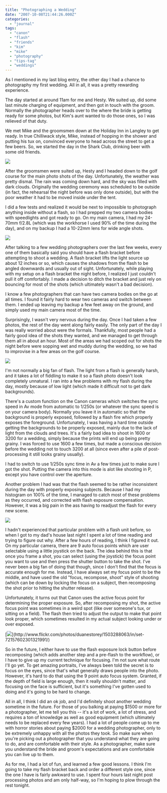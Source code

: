 ```yaml
---
title: "Photographing a Wedding"
date: "2007-10-08T21:44:26.000Z"
categories: 
  - "journal"
tags: 
  - "canon"
  - "flash"
  - "friends"
  - "kim"
  - "mike"
  - "photography"
  - "tips-tag"
  - "weddings"
---
```


As I mentioned in my last blog entry, the other day I had a chance to photography my first wedding. All in all, it was a pretty rewarding experience.

The day started at around 11am for me and Hesty. We suited up, did some last minute charging of equipment, and then got in touch with the groom. Normally the photographer heads over to the where the bride is getting ready for some photos, but Kim's aunt wanted to do those ones, so I was relieved of that duty.

We met Mike and the groomsmen down at the Holiday Inn in Langley to get ready. In true Chilliwack style, Mike, instead of hopping in the shower and putting his tux on, convinced everyone to head across the street to get a few beers. So, we started the day in the Shark Club, drinking beer with some old friends.

[![](http://farm3.static.flickr.com/2232/1503302021_ec4fd35df2.jpg?v=0)](http://www.flickr.com/photos/duanestorey/1503302021/in/set-72157602301321991/)

After the groomsmen were suited up, Hesty and I headed down to the golf course for the main photo shots of the day. Unfortunately, the weather was pretty dismal. The rain was coming down hard, and the sky was filled with dark clouds. Originally the wedding ceremony was scheduled to be outside (in fact, the rehearsal the night before was only done outside), but with the poor weather it had to be moved inside under the tent.

I did a few tests and realized it would be next to impossible to photograph anything inside without a flash, so I had prepped my two camera bodies with speedlights and got ready to go. On my main camera, I had my 24-70mm f/2.8L (which was the workhorse I used 90% of the time during the day), and on my backup I had a 10-22mm lens for wide angle shots.

[![](http://farm3.static.flickr.com/2406/1503291477_43347f5815.jpg?v=0)](http://www.flickr.com/photos/duanestorey/1503291477/in/set-72157602301321991/)

After talking to a few wedding photographers over the last few weeks, every one of them basically said you should have a flash bracket before attempting to shoot a wedding. A flash bracket lifts the light source up about 12 inches or so, which causes the shadows from the flash to be angled downwards and usually out of sight. Unfortunately, while playing with my setup on a flash bracket the night before, I realized I just couldn't pull it off comfortably. I made a decision to ditch the bracket and just rely on bouncing for most of the shots (which ultimately wasn't a bad decision).

I know a few photographers that can have two camera bodies on the go at all times. I found it fairly hard to wear two cameras and switch between them. I ended up leaving my backup a few feet away on the ground, and simply used my main camera most of the time.

Surprisingly, I wasn't very nervous during the day. Once I had taken a few photos, the rest of the day went along fairly easily. The only part of the day I was really worried about were the formals. Thankfully, most people had a fairly good idea of the shots they wanted, and we managed to get through them all in about an hour. Most of the areas we had scoped out for shots the night before were sopping wet and muddy during the wedding, so we had to improvise in a few areas on the golf course.

[![](http://farm3.static.flickr.com/2024/1503278305_460cb7713c.jpg?v=0)](http://www.flickr.com/photos/duanestorey/1503278305/in/set-72157602301321991/)

I'm not normally a big fan of flash. The light from a flash is generally harsh, and it takes a lot of fiddling to make it so a flash photo doesn't look completely unnatural. I ran into a few problems with my flash during the day, mostly because of low light (which made it difficult not to get dark backgrounds).

There's a custom function on the Canon cameras which switches the sync speed in Av mode from automatic to 1/250s (or whatever the sync speed is on your camera body). Normally you leave it in automatic so that the background is properly exposed, followed by a flash fire which properly exposes the foreground. Unfortunately, I was having a hard time outside getting the backgrounds to be properly exposed, mainly due to the lack of light from the clouds and trees. It's a fairly bad idea to shoot in 1600 or 3200 for a wedding, simply because the prints will end up being pretty grainy. I was forced to use 1600 a few times, but made a conscious decision before the wedding not to touch 3200 at all (since even after a pile of post-processing it still looks grainy usually).

I had to switch to use 1/250s sync time in Av a few times just to make sure I got the shot. Putting the camera into this mode is alot like shooting in P, except you have control over the aperture.

Another problem I had was that the flash seemed to be rather inconsistent during the day with properly exposing subjects. Because I had my histogram on 100% of the time, I managed to catch most of these problems as they occurred, and corrected with flash exposure compensation. However, it was a big pain in the ass having to readjust the flash for every new scene.

[![](http://farm3.static.flickr.com/2280/1503286539_cac98f2ae3.jpg?v=0)](http://www.flickr.com/photos/duanestorey/1503286539/in/set-72157602301321991/)

I hadn't experienced that particular problem with a flash unit before, so when I got to my dad's house last night I spent a lot of time reading and trying to figure out why. After a few hours of reading, I think I figured it out. On my particular camera, there are 9 auto focus points which are user selectable using a little joystick on the back. The idea behind this is that once you frame a shot, you can select (using the joystick) the focus point you want to use and then press the shutter button to take the shot. I've never been a big fan of doing that though, since I don't find that the focus is accurate enough for me. Instead, I have always set my focus point to be the middle, and have used the old "focus, recompose, shoot" style of shooting (which can be down by locking the focus on a subject, then recomposing the shot prior to hitting the shutter release).

Unfortunately, it turns out that Canon uses the active focus point for determining the proper exposure. So, after recomposing my shot, the active focus point was sometimes in a weird spot (like over someone's tux, or sitting on a field). The flash then tried to adjust the output to make that point look proper, which sometimes resulted in my actual subject looking under or over exposed.

[![](http://farm1.static.flickr.com/244/1503288063_7f42640763.jpg?v=0")](http://www.flickr.com/photos/duanestorey/1503288063/in/set-72157602301321991/)

So in the future, I either have to use the flash exposure lock button before recomposing (which adds another step and a pre-flash to the workflow), or I have to give up my current technique for focusing. I'm not sure what route I'll go yet. To get amazing portraits, I've always been told the secret is to focus on the eyes, since that's what generally draws people into the photo. However, it's hard to do that using the 9 point auto focus system. Granted, if the depth of field is large enough, then it really shouldn't matter, and focusing on the face is sufficient, but it's something I've gotten used to doing and it's going to be hard to change.

All in all, I think I did an ok job, and I'd definitely shoot another wedding sometime in the future. For those of you balking at paying $1500 or more for a photographer, let me tell you this -- it's a lot of work, a lot of stress, and requires a ton of knowledge as well as good equipment (which ultimately needs to be replaced every few years). I had a lot of people come up to me with horror stories about paying $2000 for a wedding photographer, only to be extremely unhappy with all the photos they took. So make sure when you're picking out a photographer that you understand what they are going to do, and are comfortable with their style. As a photographer, make sure you understand the bride and groom's expectations and are comfortable you can live up to them.

As for me, I had a lot of fun, and learned a few good lessons. I think I'm going to take my flash bracket back and order a different style one, since the one I have is fairly awkward to use. I spent four hours last night post processing photos and am only half-way, so I'm hoping to plow through the rest tonight.
